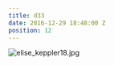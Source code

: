 ```yaml
---
title: d33
date: 2016-12-29 18:48:00 Z
position: 12
---
```


![elise_keppler18.jpg](/uploads/elise_keppler18.jpg)